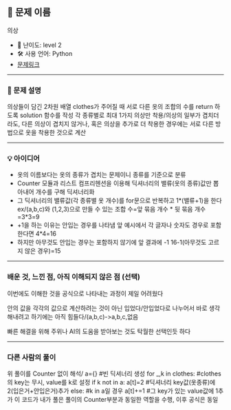 ## 📘 문제 이름
의상

- 🧩 난이도: level 2
- 🛠 사용 언어: Python
- [문제링크](https://school.programmers.co.kr/learn/courses/30/lessons/42578)

---

### 🧠 문제 설명
의상들이 담긴 2차원 배열 clothes가 주어질 때 서로 다른 옷의 조합의 수를 return 하도록 solution 함수를 작성
각 종류별로 최대 1가지 의상만 착용/의상의 일부가 겹치더라도, 다른 의상이 겹치지 않거나, 혹은 의상을 추가로 더 착용한 경우에는 서로 다른 방법으로 옷을 착용한 것으로 계산

---

### 💡 아이디어
- 옷의 이름보다는 옷의 종류가 겹치는 문제이니 종류를 기준으로 분류
- Counter 모듈과 리스트 컴프리헨션을 이용해 딕셔너리의 밸류(옷의 종류)값만 뽑아내어 개수를 구해 딕셔너리화
- 그 딕셔너리의 밸류값(각 종류별 옷 개수)를 for문으로 반복하고 1*(밸류+1)을 한다
ex/(a,b,c)와 (1,2,3)으로 만들 수 있는 조합 수=앞 묶음 개수 * 뒷 묶음 개수=3*3=9
- +1을 하는 이유는 안입는 경우를 나타냄
앞 예시에서 각 글자나 숫자도 경우로 포함 한다면 4*4=16
- 하지만 아무것도 안입는 경우는 포함하지 않기에 앞 결과에 -1
16-1(아무것도 고르지 않은 경우)=15

---

### 배운 것, 느낀 점, 아직 이해되지 않은 점 (선택)
이번에도 이해한 것을 공식으로 나타내는 과정이 제일 어려웠다

안의 값을 각각의 값으로 계산하려는 것이 아닌 입었다/안입었다로 나누어서 바로 생각해내려고 하기에는 아직 힘들다/(a,b,c)->a,b,c,없음

빠른 해결을 위해 주위나 AI의 도움을 받아보는 것도 탁월한 선택인듯 하다

---

### 다른 사람의 풀이
위 풀이를 Counter 없이 해석/
a={} #빈 딕셔너리 생성
for _,k in clothes: #clothes의 key는 무시, value를 k로 설정
    if k not in a: 
        a[t]=2 #딕셔너리 key값(옷종류)에 2(입은거+안입은거)추가
    else: #k in a일 경우
        a[t]+=1 #그 key가 있는 value값에 1추가
이 코드가 내가 풀은 풀이의 Counter부분과 동일한 역할을 수행, 이후 공식은 동일
